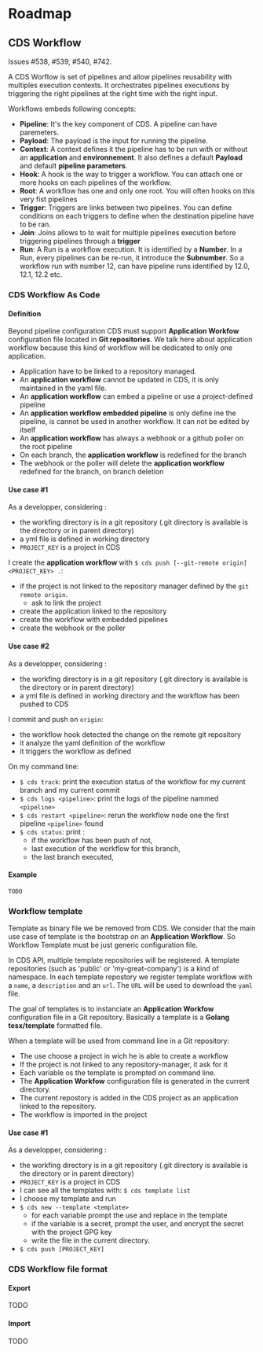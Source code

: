 # Roadmap

## CDS Workflow

Issues #538, #539, #540, #742.

A CDS Worflow is set of pipelines and allow pipelines reusability with multiples execution contexts. It orchestrates pipelines executions by triggering the right pipelines at the right time with the right input.

Workflows embeds following concepts:

- **Pipeline**: It's the key component of CDS. A pipeline can have paremeters.
- **Payload**: The payload is the input for running the pipeline.
- **Context**: A context defines it the pipeline has to be run with or without an **application** and **environnement**. It also defines a default **Payload** and default **pipeline parameters**.
- **Hook**: A hook is the way to trigger a workflow. You can attach one or more hooks on each pipelines of the workflow.
- **Root**: A workflow has one and only one root. You will often hooks on this very fist pipelines
- **Trigger**: Triggers are links between two pipelines. You can define conditions on each triggers to define when the destination pipeline have to be ran.
- **Join**: Joins allows to to wait for multiple pipelines execution before triggering pipelines through a **trigger**
- **Run**: A Run is a workflow execution. It is identified by a **Number**. In a Run, every pipelines can be re-run, it introduce the **Subnumber**. So a workflow run with number 12, can have pipeline runs identified by 12.0, 12.1, 12.2 etc.

### CDS Workflow As Code

#### Definition

Beyond pipeline configuration CDS must support **Application Workfow** configuration file located in **Git repositories**. We talk here about application workflow because this kind of workflow will be dedicated to only one application.

- Application have to be linked to a repository managed.
- An **application workflow** cannot be updated in CDS, it is only maintained in the yaml file.
- An **application workflow** can embed a pipeline or use a project-defined pipeline
- An **application workflow embedded pipeline** is only define ine the pipeline, is cannot be used in another workflow. It can not be edited by itself
- An **application workflow** has always a webhook or a github poller on the root pipeline
- On each branch, the  **application workflow** is redefined for the branch
- The webhook or the poller will delete the **application workflow** redefined for the branch, on branch deletion

#### Use case #1

As a developper, considering :

- the workfing directory is in a git repository (.git directory is available is the directory or in parent directory)
- a yml file is defined in working directory
- `PROJECT_KEY` is a project in CDS

I create the **application workflow** with `$ cds push [--git-remote origin] <PROJECT_KEY> .`:

- if the project is not linked to the repository manager defined by the `git remote origin`.
  - ask to link the project
- create the application linked to the repository
- create the workflow with embedded pipelines
- create the webhook or the poller

#### Use case #2

As a developper, considering :

- the workfing directory is in a git repository (.git directory is available is the directory or in parent directory)
- a yml file is defined in working directory and the workflow has been pushed to CDS

I commit and push on `origin`:

- the workflow hook detected the change on the remote git repository
- it analyze the yaml definition of the workflow
- it triggers the workflow as defined

On my command line:

- `$ cds track`: print the execution status of the workflow for my current branch and my current commit 
- `$ cds logs <pipeline>`: print the logs of the pipeline nammed `<pipeline>`
- `$ cds restart <pipeline>`: rerun the workflow node one the first pipeline `<pipeline>` found
- `$ cds status`: print :
  - if the workflow has been push of not,
  - last execution of the workflow for this branch,
  - the last branch executed,

#### Example

 `TODO`


### Workflow template

Template as binary file we be removed from CDS. We consider that the main use case of template is the bootstrap on an **Application Workflow**. So Workflow Template must be just generic configuration file.

In CDS API, multiple template repositories will be registered. A template repositories (such as 'public' or 'my-great-company') is a kind of namespace. In each template repostory we register template workflow with a `name`, a `description` and an `url`. The `URL` will be used to download the `yaml` file.

The goal of templates is to instanciate an **Application Workfow** configuration file in a Git repository. Basically a template is a **Golang tesx/template** formatted file.

When a template will be used from command line in a Git repository:

- The use choose a project in wich he is able to create a workflow
- If the project is not linked to any repository-manager, it ask for it
- Each variable os the template is prompted on command line.
- The **Application Workfow** configuration file is generated in the current directory.
- The current repostory is added in the CDS project as an application linked to the repository.
- The workflow is imported in the project

#### Use case #1

As a developper, considering :

- the workfing directory is in a git repository (.git directory is available is the directory or in parent directory)
- `PROJECT_KEY` is a project in CDS
- I can see all the templates with: `$ cds template list`
- I choose my template and run
- `$ cds new --template <template>`
  - for each variable prompt the use and replace in the template
  - if the variable is a secret, prompt the user, and encrypt the secret with the project GPG key
  - write the file in the current directory.
- `$ cds push [PROJECT_KEY]`

### CDS Workflow file format

#### Export

TODO

#### Import

TODO 